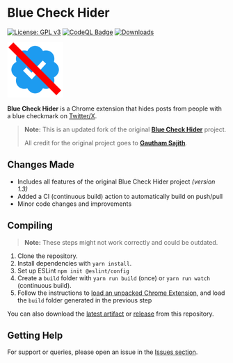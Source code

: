 # Blue Check Hider
[![License: GPL v3](https://img.shields.io/badge/License-GPLv3-blue.svg)](https://www.gnu.org/licenses/gpl-3.0)
[![CodeQL Badge](https://github.com/Foulest/blue-check-hider/actions/workflows/codeql.yml/badge.svg)](https://github.com/Foulest/blue-check-hider/actions/workflows/codeql.yml)
[![Downloads](https://img.shields.io/github/downloads/Foulest/blue-check-hider/total.svg)](https://github.com/Foulest/blue-check-hider/releases)

![Icon](./public/icon-128.png)

**Blue Check Hider** is a Chrome extension that hides posts from people with a blue checkmark on [Twitter/X](https://twitter.com).

> **Note:** This is an updated fork of the original **[Blue Check Hider](https://github.com/gsajith/blue-check-hider)** project.
>
> All credit for the original project goes to **[Gautham Sajith](https://github.com/gsajith)**.

## Changes Made

- Includes all features of the original Blue Check Hider project *(version 1.3)*
- Added a CI (continuous build) action to automatically build on push/pull
- Minor code changes and improvements

## Compiling

> **Note:** These steps might not work correctly and could be outdated.

1. Clone the repository.
2. Install dependencies with `yarn install`.
3. Set up ESLint `npm init @eslint/config`
4. Create a `build` folder with `yarn run build` (once) or `yarn run watch` (continuous build).
5. Follow the instructions to [load an unpacked Chrome Extension](https://developer.chrome.com/docs/extensions/mv3/getstarted/development-basics/#load-unpacked), and load the `build` folder generated in the previous step

You can also download the [latest artifact](https://github.com/Foulest/blue-check-hider/actions) or [release](https://github.com/Foulest/blue-check-hider/releases) from this repository.

## Getting Help

For support or queries, please open an issue in the [Issues section](https://github.com/Foulest/blue-check-hider/issues).
